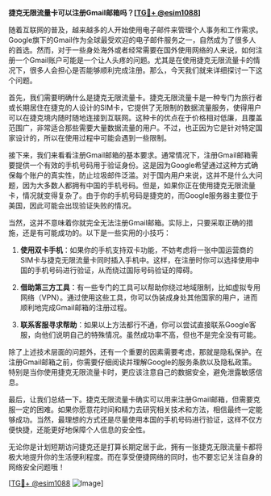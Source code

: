 **捷克无限流量卡可以注册Gmail邮箱吗？[[TG💪+ @esim1088](https://t.me/s/esim1088)]**

随着互联网的普及，越来越多的人开始使用电子邮件来管理个人事务和工作需求。Google旗下的Gmail作为全球最受欢迎的电子邮件服务之一，自然成为了很多人的首选。然而，对于一些身处海外或者经常需要在国外使用网络的人来说，如何注册一个Gmail账户可能是一个让人头疼的问题。尤其是在使用捷克无限流量卡的情况下，很多人会担心是否能够顺利完成注册。那么，今天我们就来详细探讨一下这个问题。

首先，我们需要明确什么是捷克无限流量卡。捷克无限流量卡是一种专门为旅行者或长期居住在捷克的人设计的SIM卡，它提供了无限制的数据流量服务，使得用户可以在捷克境内随时随地连接到互联网。这种卡的优点在于价格相对低廉，且覆盖范围广，非常适合那些需要大量数据流量的用户。不过，也正因为它是针对特定国家设计的，所以在使用过程中可能会遇到一些限制。

接下来，我们来看看注册Gmail邮箱的基本要求。通常情况下，注册Gmail邮箱需要提供一个有效的手机号码用于验证身份。这是因为Google希望通过这种方式确保每个账户的真实性，防止垃圾邮件泛滥。对于国内用户来说，这并不是什么大问题，因为大多数人都拥有中国的手机号码。但是，如果你正在使用捷克无限流量卡，情况就变得复杂了。由于你的手机号码是捷克的，而Google服务器主要位于美国，因此可能会出现验证失败的情况。

当然，这并不意味着你就完全无法注册Gmail邮箱。实际上，只要采取正确的措施，还是有可能成功的。以下是一些实用的小技巧：

1. **使用双卡手机**：如果你的手机支持双卡功能，不妨考虑将一张中国运营商的SIM卡与捷克无限流量卡同时插入手机中。这样，在注册时你可以选择使用中国的手机号码进行验证，从而绕过国际号码验证的障碍。

2. **借助第三方工具**：有一些专门的工具可以帮助你绕过地域限制，比如虚拟专用网络（VPN）。通过使用这些工具，你可以伪装成身处其他国家的用户，进而顺利地完成Gmail邮箱的注册过程。

3. **联系客服寻求帮助**：如果以上方法都行不通，你可以尝试直接联系Google客服，向他们说明自己的特殊情况。虽然成功率不高，但也不是完全没有可能。

除了上述技术层面的问题外，还有一个重要的因素需要考虑，那就是隐私保护。在注册Gmail邮箱之前，你需要仔细阅读并理解Google的服务条款以及隐私政策。特别是当你使用捷克无限流量卡时，更应该注意自己的数据安全，避免泄露敏感信息。

最后，让我们总结一下。捷克无限流量卡确实可以用来注册Gmail邮箱，但需要克服一定的困难。如果你愿意花时间和精力去研究相关技术和方法，相信最终一定能够成功。当然，最理想的方式还是尽量使用本国的手机号码进行验证，这样不仅方便快捷，还能更好地保障个人信息的安全性。

无论你是计划短期访问捷克还是打算长期定居于此，拥有一张捷克无限流量卡都将极大地提升你的生活便利程度。而在享受便捷网络的同时，也不要忘记关注自身的网络安全问题哦！

[[TG💪+ @esim1088](https://t.me/s/esim1088) ![Image](https://i.postimg.cc/4NQfJmqS/Snipaste-2025-05-13-00-14-12.png)]
